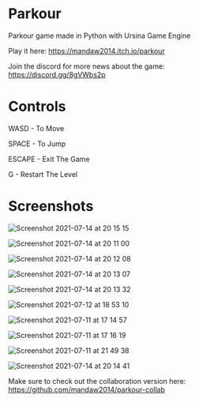 # Parkour
Parkour game made in Python with Ursina Game Engine

Play it here: https://mandaw2014.itch.io/parkour

Join the discord for more news about the game: https://discord.gg/8gVWbs2p

# Controls

WASD - To Move

SPACE - To Jump

ESCAPE - Exit The Game

G - Restart The Level


# Screenshots

![Screenshot 2021-07-14 at 20 15 15](https://user-images.githubusercontent.com/77012627/125680112-782f77e5-bf3c-4159-88f9-939f997ba95f.png)

![Screenshot 2021-07-14 at 20 11 00](https://user-images.githubusercontent.com/77012627/125680127-872f23d7-46ba-444a-b312-d717d140d955.png)

![Screenshot 2021-07-14 at 20 12 08](https://user-images.githubusercontent.com/77012627/125680129-f3e6dfef-e96d-47bf-9e28-0234055fcc3a.png)

![Screenshot 2021-07-14 at 20 13 07](https://user-images.githubusercontent.com/77012627/125680137-610c0046-f79d-4d20-be9f-1127996813de.png)

![Screenshot 2021-07-14 at 20 13 32](https://user-images.githubusercontent.com/77012627/125680140-8dd7aabb-296d-46e6-845e-2a889019df47.png)

![Screenshot 2021-07-12 at 18 53 10](https://user-images.githubusercontent.com/77012627/125680220-dd805335-86dd-4d17-a409-7166d6657e2a.png)

![Screenshot 2021-07-11 at 17 14 57](https://user-images.githubusercontent.com/77012627/125680209-9caef56c-571b-4be0-87c1-ba94ebef992f.png)

![Screenshot 2021-07-11 at 17 16 19](https://user-images.githubusercontent.com/77012627/125680211-71759e41-0ce1-4a01-9cad-d91512cf65a7.png)

![Screenshot 2021-07-11 at 21 49 38](https://user-images.githubusercontent.com/77012627/125680215-2e6c7072-5a3c-4b76-8dd6-bc444510f4e7.png)

![Screenshot 2021-07-14 at 20 14 41](https://user-images.githubusercontent.com/77012627/125680142-b782dfbd-b5f9-41ee-aee5-ff86917602eb.png)





Make sure to check out the collaboration version here: https://github.com/mandaw2014/parkour-collab
